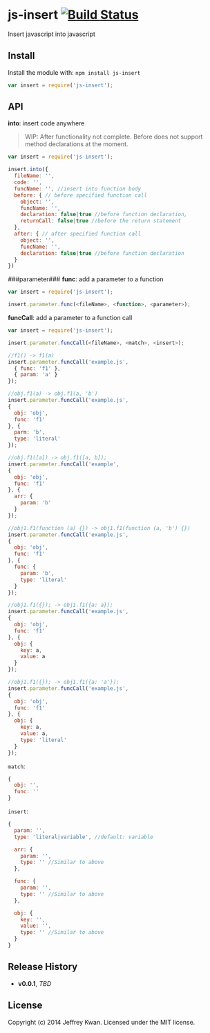 # js-insert [![Build Status](https://travis-ci.org/jeffreykwan/js-insert.svg?branch=master)](https://travis-ci.org/jeffreykwan/js-insert)

Insert javascript into javascript

## Install
Install the module with: `npm install js-insert`

```javascript
var insert = require('js-insert');
```

## API
**into**: insert code anywhere
> WIP: After functionality not complete. Before does not support method declarations at the moment.

```javascript
var insert = require('js-insert');

insert.into({
  fileName: '',
  code: '',
  funcName: '', //insert into function body
  before: { // before specified function call
    object: '',
    funcName: '',
    declaration: false|true //before function declaration,
    returnCall: false|true //before the return statement
  },
  after: { // after specified function call
    object: '',
    funcName: '',
    declaration: false|true //before function declaration
  }
})
```

###parameter###
**func**: add a parameter to a function
```javascript
var insert = require('js-insert');

insert.parameter.func(<fileName>, <function>, <parameter>);
```

**funcCall**: add a parameter to a function call
```javascript
var insert = require('js-insert');

insert.parameter.funcCall(<fileName>, <match>, <insert>);

//f1() -> f1(a)
insert.parameter.funcCall('example.js', 
  { func: 'f1' }, 
  { param: 'a' }
});

//obj.f1(a) -> obj.f1(a, 'b')
insert.parameter.funcCall('example.js', 
{
  obj: 'obj',
  func: 'f1'
}, {
  parm: 'b',
  type: 'literal'
});

//obj.f1([a]) -> obj.f1([a, b]);
insert.parameter.funcCall('example', 
{  
  obj: 'obj',
  func: 'f1'
}, {
  arr: {
    param: 'b'
  }
});

//obj1.f1(function (a) {}) -> obj1.f1(function (a, 'b') {})
insert.parameter.funcCall('example.js', 
{
  obj: 'obj',
  func: 'f1'
}, {
  func: {
    param: 'b',
    type: 'literal'
  }
});

//obj1.f1({}); -> obj1.f1({a: a});
insert.parameter.funcCall('example.js',
{
  obj: 'obj',
  func: 'f1'
}, {
  obj: {
    key: a,
    value: a
  }
});

//obj1.f1({}); -> obj1.f1({a: 'a'});
insert.parameter.funcCall('example.js',
{
  obj: 'obj',
  func: 'f1'
}, {
  obj: {
    key: a,
    value: a,
    type: 'literal'
  }
});
```

`match`:
```javascript
{
  obj: '',
  func: ''
}
```

`insert`:
```javascript
{
  param: '',
  type: 'literal|variable', //default: variable

  arr: {
    param: '',
    type: '' //Similar to above
  },

  func: {
    param: '',
    type: '' //Similar to above
  },

  obj: {
    key: '',
    value: '',
    type: '' //Similar to above
  }
}
```

## Release History
- **v0.0.1**, *TBD*

## License
Copyright (c) 2014 Jeffrey Kwan. Licensed under the MIT license.
